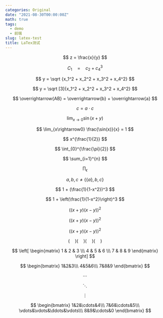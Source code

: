 ```yaml
---
categories: Original
date: "2021-08-30T00:00:00Z"
math: true
tags:
  - demo
  - 前端
slug: latex-test
title: LaTex测试
---
```


$$
z = \frac{x}{y}
$$

$$
C_1 \quad= \quad c_2 + c_4^3
$$

$$
y = \sqrt {x_1^2 + x_2^2 + x_3^2 + x_4^2}
$$

$$
y = \sqrt [3]{x_1^2 + x_2^2 + x_3^2 + x_4^2}
$$

$$
\overrightarrow{AB} = \overrightarrow{b} + \overrightarrow{a}
$$

$$
c = a \cdot c
$$

$$
\lim_{x\rightarrow0} \sin(x+y)
$$

$$
\lim_{x\rightarrow0} \frac{\sin(x)}{x} = 1
$$

$$
x^{\frac{1}{2}}
$$

$$
\int_{0}^{\frac{\pi}{2}}
$$

$$
\sum_{i=1}^{n}
$$

$$
\prod_\epsilon
$$

$$
a, b, c \neq \{ \{ a\}, b, c\}
%{ 和 } 是保留字需要‘\’转义
$$

$$
1 + (\frac{1}{1-x^2})^3
$$

$$
1 + \left(\frac{1}{1-x^2}\right)^3
$$

$$
\left(\left(x+y\right)\left(x-y\right)\right)^2
$$

$$
\big((x+y)(x-y)\big)^2
$$

$$
\big((x+y)(x-y)\big)^2
$$

$$
\big( \quad \big)
\Big( \quad \Big)
\bigg( \quad \bigg)
\Bigg( \quad \Bigg)
$$

$$
\left[
 \begin{matrix}
   1 & 2 & 3 \\\
   4 & 5 & 6 \\\
   7 & 8 & 9
  \end{matrix}
  \right]
$$

$$
\begin{bmatrix}
1&2&3\\\
4&5&6\\\
7&8&9
\end{bmatrix}
$$

$$
\cdots
$$

$$
\ddots
$$

$$
\vdots
$$

$$
\begin{bmatrix}
1&2&\cdots&4\\\
7&6&\cdots&5\\\
\vdots&\vdots&\ddots&\vdots\\\
8&9&\cdots&0
\end{bmatrix}
$$
